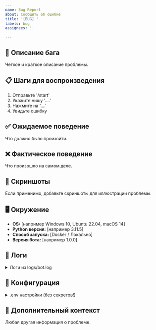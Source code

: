 ```yaml
---
name: Bug Report
about: Сообщить об ошибке
title: '[BUG] '
labels: bug
assignees: ''

---
```


## 🐛 Описание бага

Четкое и краткое описание проблемы.

## 📋 Шаги для воспроизведения

1. Отправьте '/start'
2. Укажите нишу '....'
3. Нажмите на '....'
4. Увидьте ошибку

## ✅ Ожидаемое поведение

Что должно было произойти.

## ❌ Фактическое поведение

Что произошло на самом деле.

## 📸 Скриншоты

Если применимо, добавьте скриншоты для иллюстрации проблемы.

## 🖥️ Окружение

- **OS:** [например Windows 10, Ubuntu 22.04, macOS 14]
- **Python версия:** [например 3.11.5]
- **Способ запуска:** [Docker / Локально]
- **Версия бота:** [например 1.0.0]

## 📝 Логи

<details>
<summary>Логи из logs/bot.log</summary>

```
Вставьте релевантные логи здесь
```

</details>

## 🔧 Конфигурация

<details>
<summary>.env настройки (без секретов!)</summary>

```env
MODEL_TEXT_GENERATION=gpt-4o-mini
MODEL_FINAL_POST=gpt-5
# ...
```

</details>

## 📌 Дополнительный контекст

Любая другая информация о проблеме.

